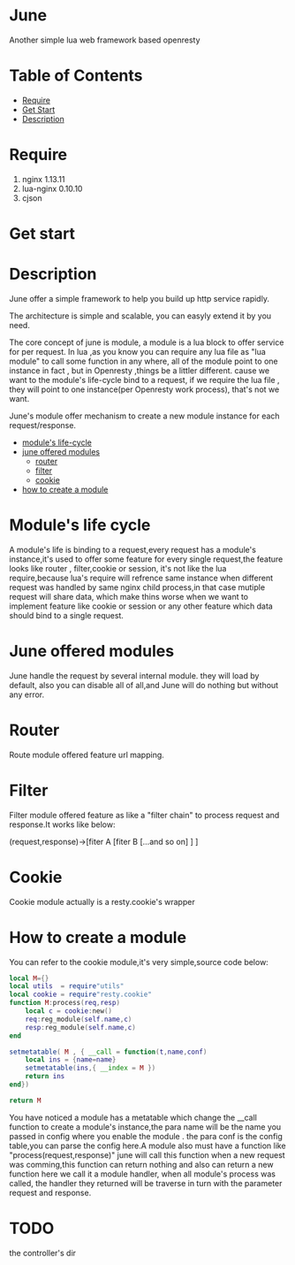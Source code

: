 June
====

Another simple lua web framework based openresty

Table of Contents
=================
* [Require](#require)
* [Get Start](#get-start)
* [Description](#description)


Require
=======

1. nginx            1.13.11
2. lua-nginx        0.10.10
3. cjson


Get start
=========


Description
==========
June offer a simple framework to help you build up http service rapidly.

The architecture is simple and scalable, you can easyly extend it by you need.

The core concept of june is module, a module is a lua block to offer service for per request. In lua ,as you know you can require any lua file as "lua module" to call
some function in any where, all of the module point to one instance in fact , but in Openresty ,things be a littler different. cause we want to the module's life-cycle bind to a request, if we require the lua file , they will point to one instance(per Openresty work process), that's not we want.

June's module offer mechanism to create a new module instance for each request/response.
* [module's life-cycle](#module's-life-cycle)
* [june offered modules](#june-offered-modules)
    * [router](#router)
    * [filter](#filter)
    * [cookie](#cookie)
* [how to create a module](#how-to-create-a-module)

Module's life cycle
===================
A module's life is binding to a request,every request has a module's instance,it's used to offer some feature for every single request,the feature looks like router , filter,cookie or session, it's not like the lua require,because lua's require will refrence same instance when different request was handled by same nginx child process,in that case mutiple request will share data, which make thins worse when we want to implement feature like cookie or session or any other feature which data should bind to a single request.

June offered modules
=======

June handle the request by several internal module. they will load by default, also you can disable all of all,and
June will do nothing but without any error.

Router
======

Route module offered feature url mapping.

Filter
======

Filter module offered feature as like a "filter chain" to process request and response.It works like below:

(request,response)->[fiter A [fiter B [...and so on] ] ]



Cookie
======

Cookie module actually is a resty.cookie's wrapper

How to create a module
======================
You can refer to the cookie module,it's very simple,source code below:

```lua
local M={}
local utils  = require"utils"
local cookie = require"resty.cookie"
function M:process(req,resp)
    local c = cookie:new()
    req:reg_module(self.name,c)
    resp:reg_module(self.name,c)
end

setmetatable( M , { __call = function(t,name,conf)
    local ins = {name=name}
    setmetatable(ins,{ __index = M })
    return ins
end})

return M

```

You have noticed a module has a metatable which change the __call function to create a module's instance,the para name will be the name you passed in config where you enable the module . the para conf is the config table,you can parse the config here.A module also must have a function like "process(request,response)"  june will call this function when a new request was comming,this function can return nothing and also can return a new function here we call it a module handler, when all module's process was called, the handler they returned will be traverse in turn with the parameter request and response.



TODO
====
the controller's dir
